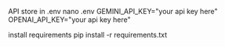 API store in .env
nano .env
GEMINI_API_KEY="your api key here"
OPENAI_API_KEY="your api key here"


install requirements
pip install -r requirements.txt
